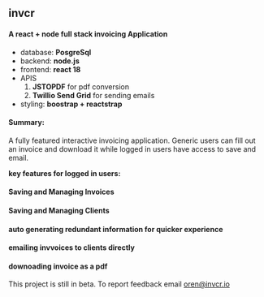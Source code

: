 ## invcr  
#### A react + node full stack invoicing Application


* database: **PosgreSql**
* backend: **node.js**
* frontend: **react 18**
* APIS
	1. **JSTOPDF** for pdf conversion
	2. **Twillio Send Grid** for sending emails
* styling: **boostrap + reactstrap**


#### Summary: 
A fully featured interactive invoicing application. Generic users can fill out an invoice and download it while logged in users have access to save and email. 

**key features for logged in users:**

#### Saving and Managing Invoices
#### Saving and Managing Clients
#### auto generating redundant information for quicker experience
#### emailing invvoices to clients directly
#### downoading invoice as a pdf


This project is still in beta. To report feedback email oren@invcr.io




